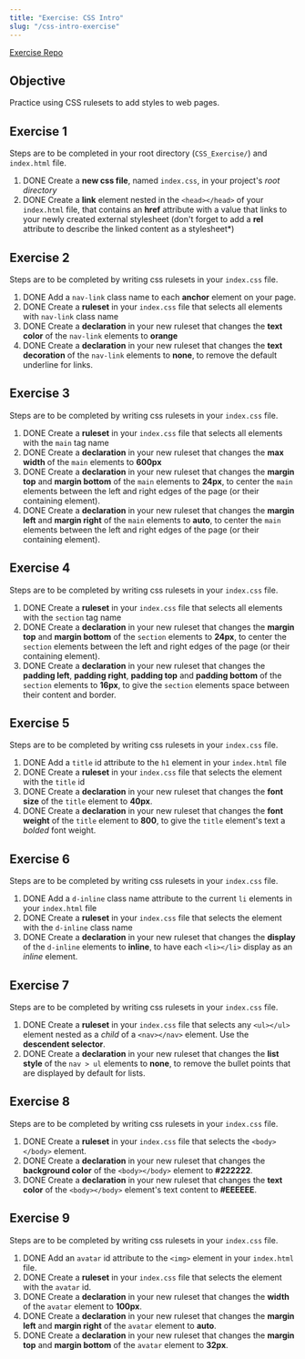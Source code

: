 ```yaml
---
title: "Exercise: CSS Intro"
slug: "/css-intro-exercise"
---
```


[Exercise Repo](https://github.com/Bryantellius/CSS_Exercise)

## Objective

Practice using CSS rulesets to add styles to web pages.

## Exercise 1

Steps are to be completed in your root directory (`CSS_Exercise/`) and `index.html` file.

1. DONE Create a **new css file**, named `index.css`, in your project's _root directory_
2. DONE Create a **link** element nested in the `<head></head>` of your `index.html` file, that contains an **href** attribute with a value that links to your newly created external stylesheet (don't forget to add a **rel** attribute to describe the linked content as a stylesheet\*)

## Exercise 2

Steps are to be completed by writing css rulesets in your `index.css` file.

1. DONE Add a `nav-link` class name to each **anchor** element on your page.
2. DONE Create a **ruleset** in your `index.css` file that selects all elements with `nav-link` class name
3. DONE Create a **declaration** in your new ruleset that changes the **text color** of the `nav-link` elements to **orange**
4. DONE Create a **declaration** in your new ruleset that changes the **text decoration** of the `nav-link` elements to **none**, to remove the default underline for links.

## Exercise 3

Steps are to be completed by writing css rulesets in your `index.css` file.

1. DONE Create a **ruleset** in your `index.css` file that selects all elements with the `main` tag name
2. DONE Create a **declaration** in your new ruleset that changes the **max width** of the `main` elements to **600px**
3. DONE Create a **declaration** in your new ruleset that changes the **margin top** and **margin bottom** of the `main` elements to **24px**, to center the `main` elements between the left and right edges of the page (or their containing element).
4. DONE Create a **declaration** in your new ruleset that changes the **margin left** and **margin right** of the `main` elements to **auto**, to center the `main` elements between the left and right edges of the page (or their containing element).

## Exercise 4

Steps are to be completed by writing css rulesets in your `index.css` file.

1. DONE Create a **ruleset** in your `index.css` file that selects all elements with the `section` tag name
2. DONE Create a **declaration** in your new ruleset that changes the **margin top** and **margin bottom** of the `section` elements to **24px**, to center the `section` elements between the left and right edges of the page (or their containing element).
3. DONE Create a **declaration** in your new ruleset that changes the **padding left**, **padding right**, **padding top** and **padding bottom** of the `section` elements to **16px**, to give the `section` elements space between their content and border.

## Exercise 5

Steps are to be completed by writing css rulesets in your `index.css` file.

1. DONE Add a `title` id attribute to the `h1` element in your `index.html` file
2. DONE Create a **ruleset** in your `index.css` file that selects the element with the `title` id
3. DONE Create a **declaration** in your new ruleset that changes the **font size** of the `title` element to **40px**.
4. DONE Create a **declaration** in your new ruleset that changes the **font weight** of the `title` element to **800**, to give the `title` element's text a _bolded_ font weight.

## Exercise 6

Steps are to be completed by writing css rulesets in your `index.css` file.

1. DONE Add a `d-inline` class name attribute to the current `li` elements in your `index.html` file
2. DONE Create a **ruleset** in your `index.css` file that selects the element with the `d-inline` class name
3. DONE Create a **declaration** in your new ruleset that changes the **display** of the `d-inline` elements to **inline**, to have each `<li></li>` display as an _inline_ element.

## Exercise 7

Steps are to be completed by writing css rulesets in your `index.css` file.

1. DONE Create a **ruleset** in your `index.css` file that selects any `<ul></ul>` element nested as a _child_ of a `<nav></nav>` element. Use the **descendent selector**.
2. DONE Create a **declaration** in your new ruleset that changes the **list style** of the `nav > ul` elements to **none**, to remove the bullet points that are displayed by default for lists.

## Exercise 8

Steps are to be completed by writing css rulesets in your `index.css` file.

1. DONE Create a **ruleset** in your `index.css` file that selects the `<body></body>` element.
2. DONE Create a **declaration** in your new ruleset that changes the **background color** of the `<body></body>` element to **#222222**.
3. DONE Create a **declaration** in your new ruleset that changes the **text color** of the `<body></body>` element's text content to **#EEEEEE**.

## Exercise 9

Steps are to be completed by writing css rulesets in your `index.css` file.

1. DONE Add an `avatar` id attribute to the `<img>` element in your `index.html` file.
2. DONE Create a **ruleset** in your `index.css` file that selects the element with the `avatar` id.
3. DONE Create a **declaration** in your new ruleset that changes the **width** of the `avatar` element to **100px**.
4. DONE Create a **declaration** in your new ruleset that changes the **margin left** and **margin right** of the `avatar` element to **auto**.
5. DONE Create a **declaration** in your new ruleset that changes the **margin top** and **margin bottom** of the `avatar` element to **32px**.
